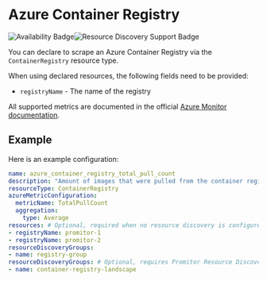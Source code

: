 # Azure Container Registry

![Availability Badge](https://img.shields.io/badge/Available%20Starting-v1.0-green.svg)![Resource Discovery Support Badge](https://img.shields.io/badge/Support%20for%20Resource%20Discovery-Yes-green.svg)

You can declare to scrape an Azure Container Registry via the `ContainerRegistry`
resource type.

When using declared resources, the following fields need to be provided:

- `registryName` - The name of the registry

All supported metrics are documented in the official [Azure Monitor documentation](https://docs.microsoft.com/en-us/azure/azure-monitor/essentials/metrics-supported#microsoftcontainerregistryregistries).

## Example

Here is an example configuration:

```yaml
name: azure_container_registry_total_pull_count
description: "Amount of images that were pulled from the container registry"
resourceType: ContainerRegistry
azureMetricConfiguration:
  metricName: TotalPullCount
  aggregation:
    type: Average
resources: # Optional, required when no resource discovery is configured
- registryName: promitor-1
- registryName: promitor-2
resourceDiscoveryGroups:
- name: registry-group
resourceDiscoveryGroups: # Optional, requires Promitor Resource Discovery agent (https://promitor.io/concepts/how-it-works#using-resource-discovery)
- name: container-registry-landscape
```
